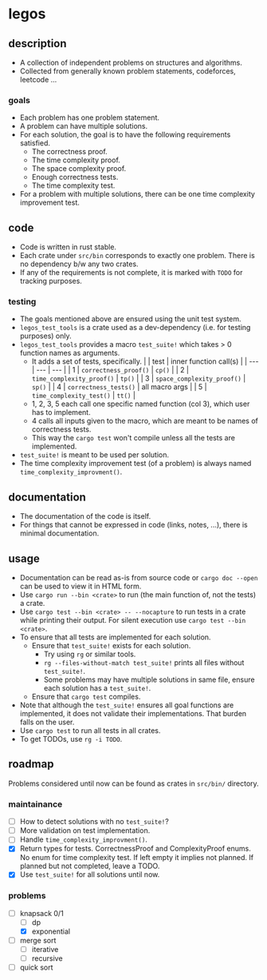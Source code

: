 # legos

## description
- A collection of independent problems on structures and algorithms.
- Collected from generally known problem statements, codeforces, leetcode ...

### goals
- Each problem has one problem statement.
- A problem can have multiple solutions.
- For each solution, the goal is to have the following requirements satisfied.
    - The correctness proof.
    - The time complexity proof.
    - The space complexity proof.
    - Enough correctness tests.
    - The time complexity test.
- For a problem with multiple solutions, there can be one time complexity improvement test.

## code
- Code is written in rust stable.
- Each crate under `src/bin` corresponds to exactly one problem. There is no dependency b/w any two crates.
- If any of the requirements is not complete, it is marked with `TODO` for tracking purposes.

### testing
- The goals mentioned above are ensured using the unit test system.
- `legos_test_tools` is a crate used as a dev-dependency (i.e. for testing purposes) only.
- `legos_test_tools` provides a macro `test_suite!` which takes > 0 function names as arguments.
    - It adds a set of tests, specifically.
        | | test | inner function call(s) |
        | --- | --- | --- |
        | 1 | `correctness_proof()` | `cp()` |
        | 2 | `time_complexity_proof()` | `tp()` |
        | 3 | `space_complexity_proof()` | `sp()` |
        | 4 | `correctness_tests()` | all macro args |
        | 5 | `time_complexity_test()` | `tt()` |
    - 1, 2, 3, 5 each call one specific named function (col 3), which user has to implement.
    - 4 calls all inputs given to the macro, which are meant to be names of correctness tests.
    - This way the `cargo test` won't compile unless all the tests are implemented.
- `test_suite!` is meant to be used per solution.
- The time complexity improvement test (of a problem) is always named `time_complexity_improvment()`.

## documentation
- The documentation of the code is itself.
- For things that cannot be expressed in code (links, notes, ...), there is minimal documentation.

## usage
- Documentation can be read as-is from source code or `cargo doc --open` can be used to view it in HTML form.
- Use `cargo run --bin <crate>` to run (the main function of, not the tests) a crate.
- Use `cargo test --bin <crate> -- --nocapture` to run tests in a crate while printing their output. For silent execution use `cargo test --bin <crate>`.
- To ensure that all tests are implemented for each solution.
    - Ensure that `test_suite!` exists for each solution.
        - Try using `rg` or similar tools.
        - `rg --files-without-match test_suite!` prints all files without `test_suite!`.
        - Some problems may have multiple solutions in same file, ensure each solution has a `test_suite!`.
    - Ensure that `cargo test` compiles.
- Note that although the `test_suite!` ensures all goal functions are implemented, it does not validate their implementations. That burden falls on the user.
- Use `cargo test` to run all tests in all crates.
- To get TODOs, use `rg -i TODO`.

## roadmap
Problems considered until now can be found as crates in `src/bin/` directory.

### maintainance
- [ ] How to detect solutions with no `test_suite!`?
- [ ] More validation on test implementation.
- [ ] Handle `time_complexity_improvment()`.
- [x] Return types for tests.
    CorrectnessProof and ComplexityProof enums.
    No enum for time complexity test.
    If left empty it implies not planned.
    If planned but not completed, leave a TODO.
- [x] Use `test_suite!` for all solutions until now.

### problems
- [ ] knapsack 0/1
    - [ ] dp
    - [x] exponential
- [ ] merge sort
    - [ ] iterative
    - [ ] recursive
- [ ] quick sort
